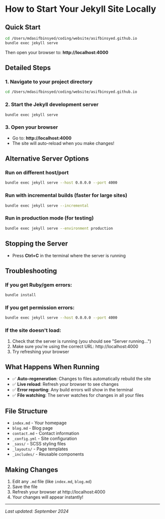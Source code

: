 # How to Start Your Jekyll Site Locally

## Quick Start
```bash
cd /Users/mdasifbinsyed/coding/website/asifbinsyed.github.io
bundle exec jekyll serve
```

Then open your browser to: **http://localhost:4000**

## Detailed Steps

### 1. Navigate to your project directory
```bash
cd /Users/mdasifbinsyed/coding/website/asifbinsyed.github.io
```

### 2. Start the Jekyll development server
```bash
bundle exec jekyll serve
```

### 3. Open your browser
- Go to: **http://localhost:4000**
- The site will auto-reload when you make changes!

## Alternative Server Options

### Run on different host/port
```bash
bundle exec jekyll serve --host 0.0.0.0 --port 4000
```

### Run with incremental builds (faster for large sites)
```bash
bundle exec jekyll serve --incremental
```

### Run in production mode (for testing)
```bash
bundle exec jekyll serve --environment production
```

## Stopping the Server
- Press **Ctrl+C** in the terminal where the server is running

## Troubleshooting

### If you get Ruby/gem errors:
```bash
bundle install
```

### If you get permission errors:
```bash
bundle exec jekyll serve --host 0.0.0.0 --port 4000
```

### If the site doesn't load:
1. Check that the server is running (you should see "Server running...")
2. Make sure you're using the correct URL: http://localhost:4000
3. Try refreshing your browser

## What Happens When Running
- ✅ **Auto-regeneration**: Changes to files automatically rebuild the site
- ✅ **Live reload**: Refresh your browser to see changes
- ✅ **Error reporting**: Any build errors will show in the terminal
- ✅ **File watching**: The server watches for changes in all your files

## File Structure
- `index.md` - Your homepage
- `blog.md` - Blog page
- `contact.md` - Contact information
- `_config.yml` - Site configuration
- `_sass/` - SCSS styling files
- `_layouts/` - Page templates
- `_includes/` - Reusable components

## Making Changes
1. Edit any `.md` file (like `index.md`, `blog.md`)
2. Save the file
3. Refresh your browser at http://localhost:4000
4. Your changes will appear instantly!

---
*Last updated: September 2024*
